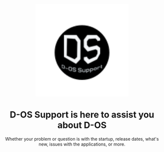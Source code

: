 
<p align="center">
  <img src="Untitled design.svg" alt="D-OS Support" width="300px"/>
</p>

<h1 align="center">D-OS Support is here to assist you about D-OS</h1>

<p align="center">Whether your problem or question is with the startup, release dates, what's new, issues with the applications, or more.</p>
